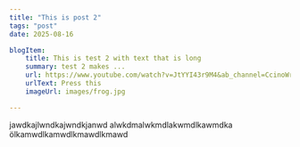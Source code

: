 ```yaml
---
title: "This is post 2"
tags: "post"
date: 2025-08-16

blogItem:
    title: This is test 2 with text that is long
    summary: test 2 makes ...
    url: https://www.youtube.com/watch?v=JtYYI43r9M4&ab_channel=CcinoWrath
    urlText: Press this  
    imageUrl: images/frog.jpg

---
```


jawdkajlwndkajwndkjanwd
alwkdmalwkmdlakwmdlkawmdka
ölkamwdlkamwdlkmawdlkmawd